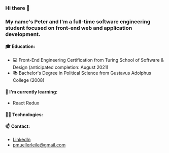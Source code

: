 ### Hi there 👋
### My name's Peter and I'm a full-time software engineering student focused on front-end web and application development.

#### 🎓 Education:
* 💻 Front-End Engineering Certification from Turing School of Software & Design (anticipated completion: August 2021)
* 📚 Bachelor's Degree in Political Science from Gustavus Adolphus College (2008)

#### 🌱 I'm currently learning:
* React Redux

#### 👨‍💻 Technologies:



#### 📫  Contact:
* [LinkedIn](http://www.linkedin.com/in/pcmueller)
* pmuellerleile@gmail.com
